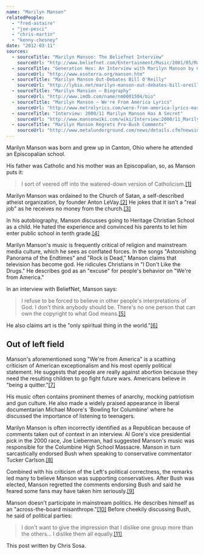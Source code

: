 ```yaml
---
name: "Marilyn Manson"
relatedPeople:
  - "fred-astaire"
  - "joe-pesci"
  - "chris-martin"
  - "kenny-chesney"
date: "2012-03-11"
sources:
  - sourceTitle: "Marilyn Manson: The Beliefnet Interview"
    sourceUrl: "http://www.beliefnet.com/Entertainment/Music/2001/05/Manson-Interview.aspx?p=2"
  - sourceTitle: "Generation Hex: An Interview with Marilyn Manson by Chad Hensley"
    sourceUrl: "http://www.esoterra.org/manson.htm"
  - sourceTitle: "Marilyn Manson Out-Debates Bill O'Reilly"
    sourceUrl: "http://lybio.net/marilyn-manson-out-debates-bill-oreilly/people/"
  - sourceTitle: "Marilyn Mansion – Biography"
    sourceUrl: "http://www.imdb.com/name/nm0001504/bio"
  - sourceTitle: "Marilyn Manson – We're From America Lyrics"
    sourceUrl: "http://www.metrolyrics.com/were-from-america-lyrics-marilyn-manson.html"
  - sourceTitle: "Interview: 2000/11 Marilyn Manson Has A Secret"
    sourceUrl: "http://www.mansonwiki.com/wiki/Interview:2000/11_Marilyn_Manson_Has_a_Secret"
  - sourceTitle: "Marilyn Manson Regrets Pro-Bush Comments"
    sourceUrl: "http://www.metalunderground.com/news/details.cfm?newsid=19519"
---
```


Marilyn Manson was born and grew up in Canton, Ohio where he attended an Episcopalian school.

His father was Catholic and his mother was an Episcopalian, so, as Manson puts it:

>I sort of veered off into the watered-down version of Catholicism.<a class="source-citation" href="#http://www.beliefnet.com/Entertainment/Music/2001/05/Manson-Interview.aspx?p=2" title="Marilyn Manson, The Beliefnet Interview">[1]</a>

Marilyn Manson was ordained to the Church of Satan, a self-described atheist organization, by founder Anton LeVay.<a class="source-citation" href="#http://www.esoterra.org/manson.htm" title="Generation Hex: An Interview with Marilyn Manson by Chad Hensley">[2]</a> He jokes that it isn't a "real job" as he receives no money from the church.<a class="source-citation" href="#http://lybio.net/marilyn-manson-out-debates-bill-oreilly/people/" title="Marilyn Manson Out-Debates Bill O&apos;Reilly">[3]</a>

In his autobiography, Manson discusses going to Heritage Christian School as a child. He hated the experience and convinced his parents to let him enter public school in tenth grade.<a class="source-citation" href="#http://www.imdb.com/name/nm0001504/bio" title="Marilyn Mansion – Biography">[4]</a>

Marilyn Manson's music is frequently critical of religion and mainstream media culture, which he sees as conflated forces. In the songs "Astonishing Panorama of the Endtimes" and "Rock is Dead," Manson claims that television has become god. He ridicules Christians in "I Don't Like the Drugs." He describes god as an "excuse" for people's behavior on "We're from America."

In an interview with BeliefNet, Manson says:

>I refuse to be forced to believe in other people's interpretations of God. I don't think anybody should be. There's no one person that can own the copyright to what God means.<a class="source-citation" href="#http://www.beliefnet.com/Entertainment/Music/2001/05/Manson-Interview.aspx?p=2" title="Marilyn Manson: The Beliefnet Interview">[5]</a>

He also claims art is the "only spiritual thing in the world."<a class="source-citation" href="#http://www.beliefnet.com/Entertainment/Music/2001/05/Manson-Interview.aspx?p=2" title="Marilyn Manson: The Beliefnet Interview">[6]</a>

## Out of left field

Manson's aforementioned song "We're from America" is a scathing criticism of American exceptionalism and his most openly political statement. He suggests that people are really against abortion because they need the resulting children to go fight future wars. Americans believe in "being a quitter."<a class="source-citation" href="#http://www.metrolyrics.com/were-from-america-lyrics-marilyn-manson.html" title="Marilyn Manson – We&apos;re From America Lyrics">[7]</a>

His music often contains prominent themes of anarchy, mocking patriotism and gun culture. He also made a widely praised appearance in liberal documentarian Michael Moore's 'Bowling for Columbine' where he discussed the importance of listening to teenagers.

Marilyn Manson is often incorrectly identified as a Republican because of comments taken out of context in an interview. Al Gore's vice presidential pick in the 2000 race, Joe Lieberman, had suggested Manson's music was responsible for the Columbine High School Massacre. Manson in turn sarcastically endorsed Bush when speaking to conservative commentator Tucker Carlson.<a class="source-citation" href="#http://www.mansonwiki.com/wiki/Interview:2000/11_Marilyn_Manson_Has_a_Secret" title="Interview: 2000/11 Marilyn Manson Has A Secret">[8]</a>

Combined with his criticism of the Left's political correctness, the remarks led many to believe Manson was supporting conservatives. After Bush was elected, Manson regretted the comments endorsing Bush and said he feared some fans may have taken him seriously.<a class="source-citation" href="#http://www.metalunderground.com/news/details.cfm?newsid=19519" title="Marilyn Manson Regrets Pro-Bush Comments">[9]</a>

Manson doesn't participate in mainstream politics. He describes himself as an "across-the-board misanthrope."<a class="source-citation" href="#http://www.mansonwiki.com/wiki/Interview:2000/11_Marilyn_Manson_Has_a_Secret" title="Interview: 2000/11 Marilyn Manson Has A Secret">[10]</a> Before cheekily discussing Bush, he said of political parties:

>I don't want to give the impression that I dislike one group more than the others… I dislike them all equally.<a class="source-citation" href="#http://www.mansonwiki.com/wiki/Interview:2000/11_Marilyn_Manson_Has_a_Secret" title="Interview: 2000/11 Marilyn Manson Has A Secret">[11]</a>

This post written by Chris Sosa.
